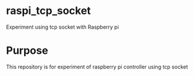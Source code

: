 # raspi_tcp_socket
Experiment using tcp socket with Raspberry pi
# Purpose
This repository is for experiment of raspberry pi controller using tcp socket

